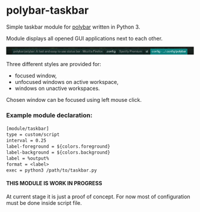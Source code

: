 # polybar-taskbar
Simple taskbar module for [polybar](https://github.com/polybar/polybar) written in Python 3.

Module displays all opened GUI applications next to each other.

![Example](https://raw.githubusercontent.com/ThomasTheHuman/polybar-taskbar/master/example.png "Example")

Three different styles are provided for:
- focused window,
- unfocused windows on active workspace,
- windows on unactive workspaces.

Chosen window can be focused using left mouse click.

### Example module declaration:
```
[module/taskbar]
type = custom/script
interval = 0.25
label-foreground = ${colors.foreground}
label-background = ${colors.background}
label = %output%
format = <label>
exec = python3 /path/to/taskbar.py
```

#### THIS MODULE IS WORK IN PROGRESS

At current stage it is just a proof of concept.
For now most of configuration must be done inside script file.
